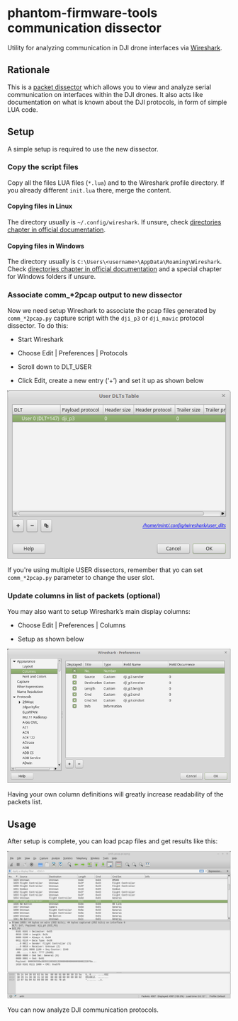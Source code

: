 # phantom-firmware-tools communication dissector

Utility for analyzing communication in DJI drone interfaces via [Wireshark](https://www.wireshark.org/).

## Rationale

This is a [packet dissector](https://www.wireshark.org/docs/wsdg_html_chunked/ChapterDissection.html) which allows you
to view and analyze serial communication on interfaces within the DJI drones. It also acts like documentation on
what is known about the DJI protocols, in form of simple LUA code.

## Setup

A simple setup is required to use the new dissector.

### Copy the script files

Copy all the files LUA files (```*.lua```) and to the Wireshark profile directory. If you already different ```init.lua``` there, merge the content.

#### Copying files in Linux

The directory usually is ```~/.config/wireshark```. If unsure, check [directories chapter in official documentation](https://www.wireshark.org/docs/wsug_html_chunked/ChAppFilesConfigurationSection.html).

#### Copying files in Windows

The directory usually is ```C:\Users\<username>\AppData\Roaming\Wireshark```.  Check [directories chapter in official documentation](https://www.wireshark.org/docs/wsug_html_chunked/ChAppFilesConfigurationSection.html)
and a special chapter for Windows folders if unsure.

### Associate comm_*2pcap output to new dissector

Now we need setup Wireshark to associate the pcap files generated by ```comm_*2pcap.py``` capture script with the ```dji_p3``` or ```dji_mavic``` protocol dissector. To do this:

* Start Wireshark

* Choose Edit | Preferences | Protocols

* Scroll down to DLT_USER

* Click Edit, create a new entry (‘+’) and set it up as shown below

![wireshark pref user dlt screenshot](img/wireshark-pref-user-dlt.png)

If you're using multiple USER dissectors, remember that yo can set ```comm_*2pcap.py``` parameter to change the user slot.

### Update columns in list of packets (optional)

You may also want to setup Wireshark’s main display columns:

* Choose Edit | Preferences | Columns

* Setup as shown below

![wireshark pref columns screenshot](img/wireshark-pref-columns.png)

Having your own column definitions will greatly increase readability of the packets list.
 
## Usage

After setup is complete, you can load pcap files and get results like this:

![wireshark using dji dissector screenshot](img/wireshark-using-dji-dissector.png)

You can now analyze DJI communication protocols.
